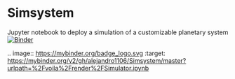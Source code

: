 # Simsystem
Jupyter notebook to deploy a simulation of a customizable planetary system
[![Binder](https://mybinder.org/badge_logo.svg)](https://mybinder.org/v2/gh/alejandro1106/Simsystem/master?urlpath=%2Fvoila%2Frender%2FSimulator.ipynb)

.. image:: https://mybinder.org/badge_logo.svg
 :target: https://mybinder.org/v2/gh/alejandro1106/Simsystem/master?urlpath=%2Fvoila%2Frender%2FSimulator.ipynb

